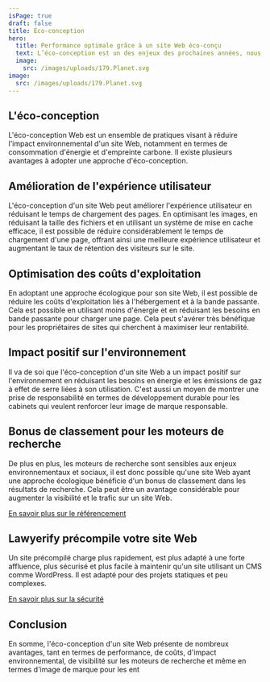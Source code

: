 ```yaml
---
isPage: true
draft: false
title: Éco-conception
hero:
  title: Performance optimale grâce à un site Web éco-conçu
  text: L’éco-conception est un des enjeux des prochaines années, nous vous expliquons pourquoi cette façon de concevoir permet d’avoir des sites Web performant.
  image:
    src: /images/uploads/179.Planet.svg
image:
  src: /images/uploads/179.Planet.svg
---
```

## L'éco-conception
L'éco-conception Web est un ensemble de pratiques visant à réduire l'impact environnemental d'un site Web, notamment en termes de consommation d'énergie et d'empreinte carbone. Il existe plusieurs avantages à adopter une approche d'éco-conception.

## Amélioration de l'expérience utilisateur
L'éco-conception d'un site Web peut améliorer l'expérience utilisateur en réduisant le temps de chargement des pages. En optimisant les images, en réduisant la taille des fichiers et en utilisant un système de mise en cache efficace, il est possible de réduire considérablement le temps de chargement d'une page, offrant ainsi une meilleure expérience utilisateur et augmentant le taux de rétention des visiteurs sur le site.

## Optimisation des coûts d'exploitation
En adoptant une approche écologique pour son site Web, il est possible de réduire les coûts d'exploitation liés à l'hébergement et à la bande passante. Cela est possible en utilisant moins d'énergie et en réduisant les besoins en bande passante pour charger une page. Cela peut s'avérer très bénéfique pour les propriétaires de sites qui cherchent à maximiser leur rentabilité.

## Impact positif sur l'environnement
Il va de soi que l'éco-conception d'un site Web a un impact positif sur l'environnement en réduisant les besoins en énergie et les émissions de gaz à effet de serre liées à son utilisation. C'est aussi un moyen de montrer une prise de responsabilité en termes de développement durable pour les cabinets qui veulent renforcer leur image de marque responsable.

## Bonus de classement pour les moteurs de recherche
De plus en plus, les moteurs de recherche sont sensibles aux enjeux environnementaux et sociaux, il est donc possible qu'une site Web ayant une approche écologique bénéficie d'un bonus de classement dans les résultats de recherche. Cela peut être un avantage considérable pour augmenter la visibilité et le trafic sur un site Web.

[En savoir plus sur le référencement](../referencement-soigne/)

## Lawyerify précompile votre site Web
Un site précompilé charge plus rapidement, est plus adapté à une forte affluence, plus sécurisé et plus facile à maintenir qu'un site utilisant un CMS comme WordPress. Il est adapté pour des projets statiques et peu complexes.

[En savoir plus sur la sécurité](../securite-maximale/)


## Conclusion
En somme, l'éco-conception d'un site Web présente de nombreux avantages, tant en termes de performance, de coûts, d'impact environnemental, de visibilité sur les moteurs de recherche et même en termes d'image de marque pour les ent
